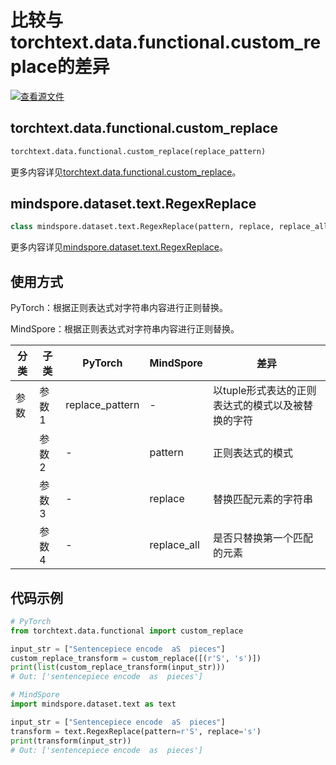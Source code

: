 # 比较与torchtext.data.functional.custom_replace的差异

[![查看源文件](https://mindspore-website.obs.cn-north-4.myhuaweicloud.com/website-images/r2.4.10/resource/_static/logo_source.svg)](https://gitee.com/mindspore/docs/blob/r2.4.10/docs/mindspore/source_zh_cn/note/api_mapping/pytorch_diff/RegexReplace.md)

## torchtext.data.functional.custom_replace

```python
torchtext.data.functional.custom_replace(replace_pattern)
```

更多内容详见[torchtext.data.functional.custom_replace](https://pytorch.org/text/0.9.0/data_functional.html#load-sp-model)。

## mindspore.dataset.text.RegexReplace

```python
class mindspore.dataset.text.RegexReplace(pattern, replace, replace_all=True)
```

更多内容详见[mindspore.dataset.text.RegexReplace](https://www.mindspore.cn/docs/zh-CN/r2.4.10/api_python/dataset_text/mindspore.dataset.text.RegexReplace.html#mindspore.dataset.text.RegexReplace)。

## 使用方式

PyTorch：根据正则表达式对字符串内容进行正则替换。

MindSpore：根据正则表达式对字符串内容进行正则替换。

| 分类 | 子类 |PyTorch | MindSpore | 差异 |
| --- | ---   | ---   | ---        |---  |
|参数 | 参数1 | replace_pattern   | -     | 以tuple形式表达的正则表达式的模式以及被替换的字符 |
|     | 参数2 | -    |pattern    | 正则表达式的模式 |
|     | 参数3 | - | replace   | 替换匹配元素的字符串 |
|     | 参数4 | - | replace_all    | 是否只替换第一个匹配的元素 |

## 代码示例

```python
# PyTorch
from torchtext.data.functional import custom_replace

input_str = ["Sentencepiece encode  aS  pieces"]
custom_replace_transform = custom_replace([(r'S', 's')])
print(list(custom_replace_transform(input_str)))
# Out: ['sentencepiece encode  as  pieces']

# MindSpore
import mindspore.dataset.text as text

input_str = ["Sentencepiece encode  aS  pieces"]
transform = text.RegexReplace(pattern=r'S', replace='s')
print(transform(input_str))
# Out: ['sentencepiece encode  as  pieces']
```
